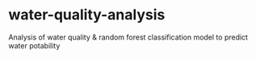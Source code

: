 # water-quality-analysis
Analysis of water quality &amp; random forest classification model to predict water potability
